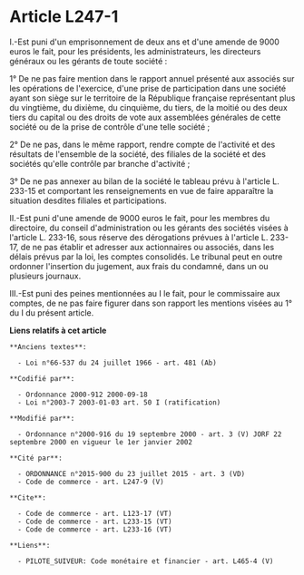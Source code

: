 # Article L247-1

I.-Est puni d'un emprisonnement de deux ans et d'une amende de 9000 euros le fait, pour les présidents, les administrateurs,
les directeurs généraux ou les gérants de toute société : 

1° De ne pas faire mention dans le rapport annuel présenté aux associés sur les opérations de l'exercice, d'une prise de
participation dans une société ayant son siège sur le territoire de la République française représentant plus du vingtième,
du dixième, du cinquième, du tiers, de la moitié ou des deux tiers du capital ou des droits de vote aux assemblées générales
de cette société ou de la prise de contrôle d'une telle société ; 

2° De ne pas, dans le même rapport, rendre compte de l'activité et des résultats de l'ensemble de la société, des filiales de
la société et des sociétés qu'elle contrôle par branche d'activité ; 

3° De ne pas annexer au bilan de la société le tableau prévu à l'article L. 233-15 et comportant les renseignements en vue de
faire apparaître la situation desdites filiales et participations. 

II.-Est puni d'une amende de 9000 euros le fait, pour les membres du directoire, du conseil d'administration ou les gérants
des sociétés visées à l'article L. 233-16, sous réserve des dérogations prévues à l'article L. 233-17, de ne pas établir et
adresser aux actionnaires ou associés, dans les délais prévus par la loi, les comptes consolidés. Le tribunal peut en outre
ordonner l'insertion du jugement, aux frais du condamné, dans un ou plusieurs journaux. 

III.-Est puni des peines mentionnées au I le fait, pour le commissaire aux comptes, de ne pas faire figurer dans son rapport
les mentions visées au 1° du I du présent article.

**Liens relatifs à cet article**

	**Anciens textes**:

	  - Loi n°66-537 du 24 juillet 1966 - art. 481 (Ab)

	**Codifié par**:

	  - Ordonnance 2000-912 2000-09-18
	  - Loi n°2003-7 2003-01-03 art. 50 I (ratification)

	**Modifié par**:

	  - Ordonnance n°2000-916 du 19 septembre 2000 - art. 3 (V) JORF 22 septembre 2000 en vigueur le 1er janvier 2002

	**Cité par**:

	  - ORDONNANCE n°2015-900 du 23 juillet 2015 - art. 3 (VD)
	  - Code de commerce - art. L247-9 (V)

	**Cite**:

	  - Code de commerce - art. L123-17 (VT)
	  - Code de commerce - art. L233-15 (VT)
	  - Code de commerce - art. L233-16 (VT)

	**Liens**:

	  - PILOTE_SUIVEUR: Code monétaire et financier - art. L465-4 (V)
